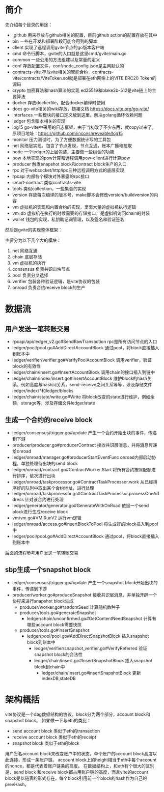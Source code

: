

# 简介

先介绍每个目录的用途：

- .github 用来存放与github相关的配置，目前github action的配置存放在其中
- bin 一些在开发和部署阶段可能会用到的脚本
- client 实现了远程调用gvite节点的go版本客户端
- cmd 命令行脚本，gvite的入口就是这里cmd/gvite/main.go
- common 一些公用的方法组建以及常量的定义
- conf 存放配置文件，conf/node_config.json是主网默认的
- contracts-vite 存放vite相关的智能合约，contracts-vite/contracts/ViteToken.sol就是部署在eth网络上的VITE ERC20 Token的源码
- crypto 加密算法和hash算法的实现 ed25519和blake2b-512是vite链上的主要算法
- docker 存放dockerfile，配合docker编译时使用
- docs go-vite相关的wiki存放，链接文档 https://docs.vite.org/go-vite/
- interfaces 一些模块的接口定义放到这里，解决golang循环依赖问题
- ledger 包含账本相关的实现
- log15 go-vite中采用的日志框架，由于当初改了不少东西，就copy过来了，原项目地址：https://github.com/inconshreveable/log15
- monitor 压力测试时，为了方便数据统计写的工具包
- net 网络层实现，包含了节点发现，节点互通，账本广播和拉取
- node 一个ledger的上层包装，主要做一些组合的功能
- pow 本地实现的pow计算和远程调用pow-client进行计算pow
- producer 触发snapshot block和contract block生产的入口
- rpc 对于websocket/http/ipc三种远程调用方式的底层实现
- rpcapi 内部各个模块对外暴露的rpc接口
- smart-contract 类似contracts-vite
- tools 类似collection，一些集合的实现
- version 存放每次编译的版本号，make脚本会修改version/buildversion的内容
- vm 虚拟机的实现和内置合约的实现，里面大量的虚拟机执行逻辑
- vm_db 虚拟机在执行的时候需要的存储接口，是虚拟机访问chain的封装
- wallet 钱包的实现，私钥助记词管理，以及签名和验证签名


然后是gvite的实现整体框架：

主要分为以下几个大的模块：
1. net   网络互通
2. chain 底层存储
3. vm    虚拟机的执行
4. consensus  负责共识出块节点
5. pool  负责分叉选择
6. verifier 包装各种验证逻辑，是vite协议的包装
7. onroad 负责合约receive block的生产

# 数据流

## 用户发送一笔转账交易

- rpcapi/api/ledger_v2.go#SendRawTransaction    	 		rpc是所有访问节点的入口
- ledger/pool/pool.go#AddDirectAccountBlock		 			通过pool，将block直接插入到账本中
- ledger/verifier/verifier.go#VerifyPoolAccountBlock  		调用verifier，验证block的有效性
- ledger/chain/insert.go#InsertAccountBlock		 			调用chain的接口插入到链中
- ledger/chain/index/insert.go#InsertAccountBlock           维护block的hash关系，例如高度与hash间关系，send-receive之间关系等等，涉及存储文件ledger/index/*和ledger/blocks
- ledger/chain/state/write.go#Write							将block改变的state进行维护，例如余额，storage等，涉及存储文件ledger/state


## 生成一个合约的receive block

- ledger/consensus/trigger.go#update 										产生一个合约开始出块的事件，传递到下游
- producer/producer.go#producerContract										接收共识层消息，并将消息传递给onroad
- ledger/onroad/manager.go#producerStartEventFunc							onroad内部启动协程，单独处理待出块的send block
- ledger/onroad/contract.go#ContractWorker.Start							将所有合约按照配额进行排序，依次进行出块
- ledger/onroad/taskprocessor.go#ContractTaskProcessor.work					从已经排序好的队列中取出某个合约地址，进行处理
- ledger/onroad/taskprocessor.go#ContractTaskProcessor.processOneAddress 	针对该合约进行处理
- ledger/generator/generator.go#GenerateWithOnRoad							依据一个send block进行生成receive block
- vm/vm.go#VM.RunV2															运行vm逻辑
- ledger/onroad/access.go#insertBlockToPool									将生成好的block插入到pool中
- ledger/pool/pool.go#AddDirectAccountBlock		 							通过pool，将block直接插入到账本中

后面的流程参考用户发送一笔转账交易

## sbp生成一个snapshot block

- ledger/consensus/trigger.go#update 										产生一个snapshot block开始出块的事件，传递到下游
- producer/worker.go#produceSnapshot										接收共识层消息，并单独开辟一个协程来进行snapshot block生成
	- producer/worker.go#randomSeed											计算随机数种子
	- producer/tools.go#generateSnapshot
		- ledger/chain/unconfirmed.go#GetContentNeedSnapshot				计算有哪些account block需要快照
	- producer/tools.go#insertSnapshot										
		- ledger/pool/pool.go#AddDirectSnapshotBlock                        插入snapshot block到账本中
			- ledger/verifier/snapshot_verifier.go#VerifyReferred			验证snapshot block的合法性
			- ledger/chain/insert.go#InsertSnapshotBlock					插入snapshot block到chain中
				- ledger/chain/insert.go#insertSnapshotBlock				更新indexDB,stateDB



# 架构概括

vite协议是一个dag数据结构的协议，block分为两个部分，account block和snapshot block。
如果做一下与eth的类比：
- send account block 类似于eth的transaction
- receive account block 类似于eth的receipt
- snapshot block 类似于eth的block

用户签名account block来改变账户中的状态，单个账户的account block高度以此连接，形成一条账户链。
account block上的height相当于eth中每个account的nonce，都是代表着账户链条的高度。
在数据结构上，和eth有个很大的区别是，send block 和receive block都占用账户链的高度，而且vite的account block是以链表的形式存在，每个block引用前一个block的hash作为自己的prevHash。